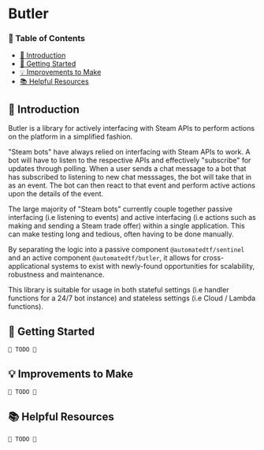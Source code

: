 # Butler

### 📖 Table of Contents
- [👋 Introduction](#-introduction)
- [🔌 Getting Started](#-getting-started)
- [💡 Improvements to Make](#-improvements-to-make)
- [📚 Helpful Resources](#-helpful-resources)

## 👋 Introduction

Butler is a library for actively interfacing with Steam APIs to perform actions on the platform in a simplified fashion.

"Steam bots" have always relied on interfacing with Steam APIs to work. A bot will have to listen to the respective APIs and effectively "subscribe" for updates through polling. When a user sends a chat message to a bot that has subscribed to listening to new chat messsages, the bot will take that in as an event. The bot can then react to that event and perform active actions upon the details of the event.

The large majority of "Steam bots" currently couple together passive interfacing (i.e listening to events) and active interfacing (i.e actions such as making and sending a Steam trade offer) within a single application. This can make testing long and tedious, often having to be done manually.

By separating the logic into a passive component `@automatedtf/sentinel` and an active component `@automatedtf/butler`, it allows for cross-applicational systems to exist with newly-found opportunities for scalability, robustness and maintenance.

This library is suitable for usage in both stateful settings (i.e handler functions for a 24/7 bot instance) and stateless settings (i.e Cloud / Lambda functions).

## 🔌 Getting Started
`🚧 TODO 🚧`

## 💡 Improvements to Make
`🚧 TODO 🚧`

## 📚 Helpful Resources
`🚧 TODO 🚧`